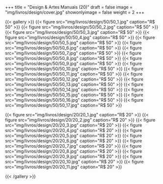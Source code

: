 +++
title = "Design & Artes Manuais (20)"
draft = false
image = "img/livros/design/cover.jpg"
showonlyimage = false
weight = 2
+++
<!--more-->

{{< gallery >}}
{{< figure src="img/livros/design/50/50_1.jpg" caption="R$ 50" >}}
{{< figure src="img/livros/design/50/50_2.jpg" caption="R$ 50" >}}
{{< figure src="img/livros/design/50/50_3.jpg" caption="R$ 50" >}}
{{< figure src="img/livros/design/50/50_4.jpg" caption="R$ 50" >}}
{{< figure src="img/livros/design/50/50_5.jpg" caption="R$ 50" >}}
{{< figure src="img/livros/design/50/50_6.jpg" caption="R$ 50" >}}
{{< figure src="img/livros/design/50/50_7.jpg" caption="R$ 50" >}}
{{< figure src="img/livros/design/50/50_8.jpg" caption="R$ 50" >}}
{{< figure src="img/livros/design/50/50_9.jpg" caption="R$ 50" >}}
{{< figure src="img/livros/design/50/50_10.jpg" caption="R$ 50" >}}
{{< figure src="img/livros/design/50/50_11.jpg" caption="R$ 50" >}}
{{< figure src="img/livros/design/50/50_12.jpg" caption="R$ 50" >}}
{{< figure src="img/livros/design/50/50_13.jpg" caption="R$ 50" >}}
{{< figure src="img/livros/design/50/50_14.jpg" caption="R$ 50" >}}
{{< figure src="img/livros/design/50/50_15.jpg" caption="R$ 50" >}}
{{< figure src="img/livros/design/50/50_16.jpg" caption="R$ 50" >}}
{{< figure src="img/livros/design/50/50_17.jpg" caption="R$ 50" >}}

{{< figure src="img/livros/design/20/20_1.jpg" caption="R$ 20" >}}
{{< figure src="img/livros/design/20/20_2.jpg" caption="R$ 20" >}}
{{< figure src="img/livros/design/20/20_3.jpg" caption="R$ 20" >}}
{{< figure src="img/livros/design/20/20_4.jpg" caption="R$ 20" >}}
{{< figure src="img/livros/design/20/20_5.jpg" caption="R$ 20" >}}
{{< figure src="img/livros/design/20/20_6.jpg" caption="R$ 20" >}}
{{< figure src="img/livros/design/20/20_7.jpg" caption="R$ 20" >}}
{{< figure src="img/livros/design/20/20_8.jpg" caption="R$ 20" >}}
{{< figure src="img/livros/design/20/20_9.jpg" caption="R$ 20" >}}
{{< figure src="img/livros/design/20/20_10.jpg" caption="R$ 20" >}}
{{< figure src="img/livros/design/20/20_11.jpg" caption="R$ 20" >}}

{{< /gallery >}}


